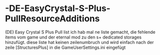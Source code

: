 # -DE-EasyCrystal-S-Plus-PullResourceAdditions
(DE) Easy Crystal S Plus Pull list
ich hab mal ne liste gemacht, die fehlende items vom game und der eternal mod zu den s+ dedicated storages hinzufügt. diese liste hat keinen zeilenumbruch und wird einfach nach der zeile [StructuresPlus] in die GameUserSettings.ini eingefügt
